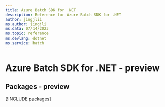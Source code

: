 ```yaml
---
title: Azure Batch SDK for .NET
description: Reference for Azure Batch SDK for .NET
author: jingjlii
ms.author: jingjli
ms.data: 07/14/2023
ms.topic: reference
ms.devlang: dotnet
ms.service: batch
---
```

# Azure Batch SDK for .NET - preview
## Packages - preview
[!INCLUDE [packages](batch-index.md)]